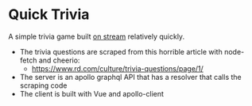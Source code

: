 # Quick Trivia

A simple trivia game built [on stream](https://youtu.be/oD-sS4sLApk) relatively quickly.

* The trivia questions are scraped from this horrible article with node-fetch and cheerio:
  * https://www.rd.com/culture/trivia-questions/page/1/
* The server is an apollo graphql API that has a resolver that calls the scraping code
* The client is built with Vue and apollo-client
